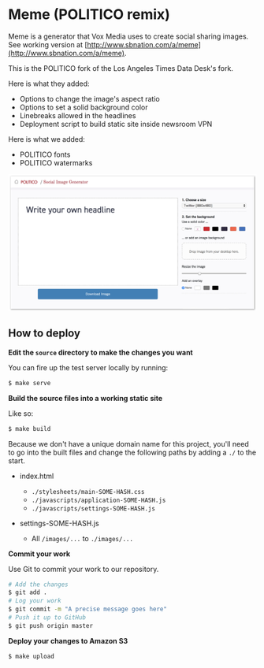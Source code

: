 # Meme (POLITICO remix)

Meme is a generator that Vox Media uses to create social sharing images. See working version at [http://www.sbnation.com/a/meme](http://www.sbnation.com/a/meme).

This is the POLITICO fork of the Los Angeles Times Data Desk's fork.

Here is what they added:

- Options to change the image's aspect ratio
- Options to set a solid background color
- Linebreaks allowed in the headlines
- Deployment script to build static site inside newsroom VPN

Here is what we added:
- POLITICO fonts
- POLITICO watermarks

![screenshot](readme.jpg)

How to deploy
-------------------------------

**Edit the ``source`` directory to make the changes you want**

You can fire up the test server locally by running:

```bash
$ make serve
```

**Build the source files into a working static site**

Like so:

```bash
$ make build
```

Because we don't have a unique domain name for this project, you'll need to go into the built files and change the following paths by adding a `./` to the start.
- index.html
  - `./stylesheets/main-SOME-HASH.css`
  - `./javascripts/application-SOME-HASH.js`
  - `./javascripts/settings-SOME-HASH.js`

- settings-SOME-HASH.js
  - All `/images/...` to `./images/...`


**Commit your work**

Use Git to commit your work to our repository.

```bash
# Add the changes
$ git add .
# Log your work
$ git commit -m "A precise message goes here"
# Push it up to GitHub
$ git push origin master
```

**Deploy your changes to Amazon S3**

```bash
$ make upload
```
